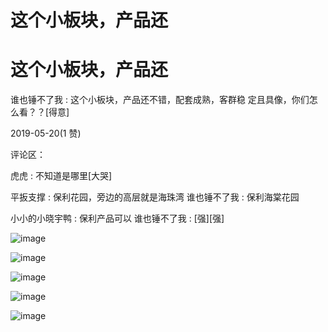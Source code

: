 # 这个小板块，产品还

# 这个小板块，产品还

谁也锤不了我 : 这个小板块，产品还不错，配套成熟，客群稳 定且具像，你们怎么看？？[得意]

2019-05-20(1 赞)

评论区：

虎虎 : 不知道是哪里[大哭]

平扳支撑 : 保利花园，旁边的高层就是海珠湾 谁也锤不了我 : 保利海棠花园

小小的小晓宇鸭 : 保利产品可以 谁也锤不了我 : [强][强]

![image](img/Image_0375.png)

![image](img/Image_0384.png)

![image](img/Image_0394.png)

![image](img/Image_0403.png)

![image](img/Image_0413.png)